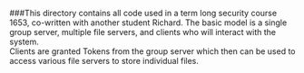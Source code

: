 ###This directory contains all code used in a term long security course 1653, co-written with another student Richard.
The basic model is a single group server, multiple file servers, and clients who will interact with the system.  
Clients are granted Tokens from the group server which then can be used to access various file servers to store individual files.